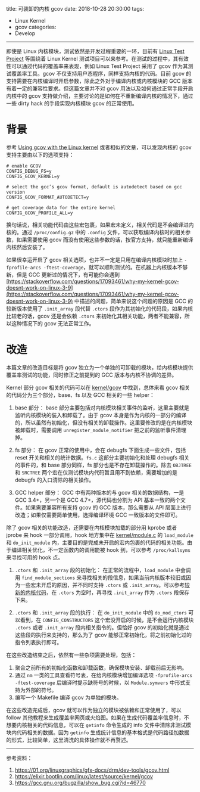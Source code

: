 title: 可装卸的内核 gcov
date: 2018-10-28 20:30:00
tags:
- Linux Kernel
- gcov
categories:
- Develop
---

即使是 Linux 内核模块，测试依然是开发过程重要的一环，目前有 [Linux Test Project](https://github.com/linux-test-project/ltp) 等围绕着 Linux  Kernel 测试项目可以来参考。在测试的过程中，其有效性可以通过代码的覆盖率来表现，例如 Linux Test Project 采用了 gcov 作为其测试覆盖率工具。gcov 不仅支持用户态程序，同样支持内核的代码。目前 gcov 的支持需要在内核编译时开启参数，除此之外对于编译内核或内核模块的 GCC 版本有着一定的兼容性要求。但这篇文章并不对 gcov 用法以及如何通过正常手段开启内核中的 gcov 支持做介绍，主要讨论的是如何在不重新编译内核的情况下，通过一些 dirty hack 的手段实现内核模块 gcov 的正常使用。

# 背景

参考 [Using gcov with the Linux kernel](https://01.org/linuxgraphics/gfx-docs/drm/dev-tools/gcov.html) 或者相似的文章，可以发现内核的 gcov 支持主要由以下的选项支持：

```
# enable GCOV
CONFIG_DEBUG_FS=y
CONFIG_GCOV_KERNEL=y

# select the gcc’s gcov format, default is autodetect based on gcc version
CONFIG_GCOV_FORMAT_AUTODETECT=y

# get coverage data for the entire kernel
CONFIG_GCOV_PROFILE_ALL=y
```

换句话说，相关功能代码由这些宏包裹，如果宏未定义，相关代码是不会编译进内核的。通过 `/proc/config.gz` 中的 `.config` 文件，可以获取编译内核时的相关参数，如果需要使用 gcov 而没有使用这些参数的话，按官方支持，就只能重新编译内核然后安装了。

如果很幸运开启了 gcov 相关选项，也并不一定是只用在编译内核模块时加上 `-fprofile-arcs -ftest-coverage`，就可以顺利测试的。在机器上内核版本不够新，但是 GCC 更新过的情况下，有可能你会遇到 [https://stackoverflow.com/questions/17093461/why-my-kernel-gcov-doesnt-work-on-linux-3-9](https://stackoverflow.com/questions/17093461/why-my-kernel-gcov-doesnt-work-on-linux-3-9) 中描述的问题，简单来说这个问题的原因是 GCC 的较新版本使用了 `.init_array` 段代替 `.ctors` 段作为其初始化的代码段，如果内核比较老的话，gcov 还是会依赖 `.ctors` 来初始化其相关功能，两者不能兼容，所以这种情况下的 gcov 无法正常工作。

# 改造

本篇文章的改造目标是将 gcov 独立为一个单独的可卸载的模块，给内核模块提供覆盖率测试的功能，同时修正之前提到的 GCC 版本与内核不协调的差异。

Kernel 部分 gcov 相关的代码可以在 [kernel/gcov](https://elixir.bootlin.com/linux/latest/source/kernel/gcov) 中找到，总体来看 gcov 相关的代码分为三个部分，base、fs 以及 GCC 相关的一些 helper：

1. base 部分：
    base 部分主要包括对内核模块相关事件的监听，这里主要就是监听内核模块的装入和卸载了。由于 gcov 本身是作为内核的一部分的编译的，所以虽然有初始化，但没有相关的卸载操作。这里要修改的是在内核模块被卸载时，需要调用 `unregister_module_notifier` 把之前的监听事件清理掉。

2. fs 部分：
    在 gcov 正常的使用中，会在 debugfs 下面生成一些文件，包括 reset 开关和相关的统计数据。`fs.c` 这部分主要初始化和处理 debugfs 相关的事件的，和 base 部分同样，fs 部分也是不存在卸载操作的。除去 `OBJTREE` 和 `SRCTREE` 两个宏在仅测试模块内代码暂且用不到依赖，需要增加的是 debugfs 的入口清除的相关操作。

3. GCC helper 部分：
    GCC 中有两种版本的与 gcov 相关的数据结构，一是 GCC 3.4+，另一个是 GCC 4.7+，源代码也分割为 API 基本一致的两个文件。如果需要兼容所有支持 gcov 的 GCC 版本，那么需要从 API 层面上进行改造；如果仅需要简单使用，选择编译环境 GCC 一致版本的文件即可。

除了 gcov 相关的功能改造，还需要在内核模块加载的部分用 kprobe 或者 jprobe 来 hook 一部分调用，hook 地方集中在 [kernel/module.c](https://elixir.bootlin.com/linux/latest/source/kernel/module.c#L3642) 的  `load_module` 和 `do_init_module` 内，主要目的是完成未开启的宏内包裹的代码的相关功能。由于编译相关优化，不一定函数内的调用能被 hook 到，可以参考 `/proc/kallsyms` 来寻找可用的 hook 点。

1. `.ctors` 和 `.init_array` 段的初始化：
    在正常的流程中，`load_module` 中会调用 `find_module_sections` 来寻找相关的段信息，如果当前内核版本较旧或因为一些宏未开启的原因，并不同时支持 `.ctors` 或 `.init_array`。可以参考[较新的内核代码](https://elixir.bootlin.com/linux/latest/source/kernel/module.c#L3075)，在 `.ctors` 为空时，再寻找 `.init_array` 作为 `.ctors` 段保存下来。

2. `.ctors` 和 `.init_array` 段的执行：
    在 `do_init_module` 中的 `do_mod_ctors` 可以看到，在 `CONFIG_CONSTRUCTORS` 这个宏没开启的时候，是不会运行内核模块 `.ctors` 或者 `.init_array` 段内相关指令的。但恰好 gcov 的初始化就是通过这些段的执行来支持的，那么为了 gcov 能够正常初始化，将之前初始化过的指令列表执行即可。

在这些改造结束之后，依然有一些杂项需要处理，包括：

1. 聚合之前所有的初始化函数和卸载函数，确保模块安装、卸载前后无影响。
2. 通过 `nm` 一类的工具查看符号表，在给内核模块增加编译选项 `-fprofile-arcs -ftest-coverage` 后编译时提示缺符号的时候，以 `Module.symvers` 中形式支持为外部的符号。
3. 编写一个 Makefile 编译 gcov 为单独的模块。

在这些改造完成后，gcov 就可以作为独立的模块被依赖和正常使用了，可以 follow 其他教程来生成覆盖率网页或火焰图。如果在生成代码覆盖率信息时，不想要内核相关的代码信息，可以在 `getinfo` 命令生成的 info 文件中清除非测试模块内代码相关的数据。因为 `getinfo` 生成统计信息的基本格式是代码路径加数据的形式，比较简单，这里清洗的具体操作就不再赘述。

--------------

参考资料：
1. https://01.org/linuxgraphics/gfx-docs/drm/dev-tools/gcov.html
2. https://elixir.bootlin.com/linux/latest/source/kernel/gcov
3. https://gcc.gnu.org/bugzilla/show_bug.cgi?id=46770